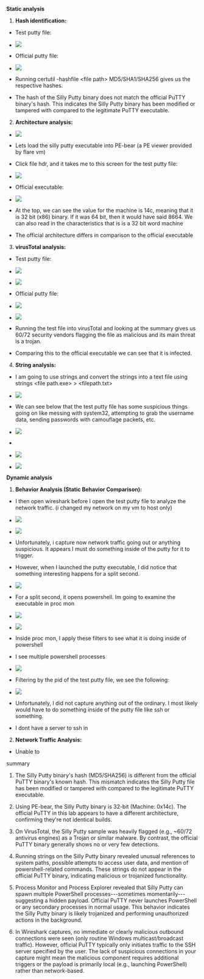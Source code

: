 **Static analysis**

1.  **Hash identification:**

-   Test putty file:

-   ![](images/media/image2.png)

-   Official putty file:

-   ![](images/media/image1.png)

-   Running certutil -hashfile \<file path\> MD5/SHA1/SHA256 gives us
    the respective hashes.

-   The hash of the Silly Putty binary does not match the official PuTTY
    binary's hash. This indicates the Silly Putty binary has been
    modified or tampered with compared to the legitimate PuTTY
    executable.

2.  **Architecture analysis:**

-   ![](images/media/image15.png)

-   Lets load the silly putty executable into PE-bear (a PE viewer
    provided by flare vm)

-   Click file hdr, and it takes me to this screen for the test putty
    file:

-   ![](images/media/image9.png)

-   Official executable:

-   ![](images/media/image10.png)

-   At the top, we can see the value for the machine is 14c, meaning
    that it is 32 bit (x86) binary. If it was 64 bit, then it would have
    said 8664. We can also read in the characteristics that is is a 32
    bit word machine

-   The official architecture differs in comparison to the official
    executable

3.  **virusTotal analysis:**

-   Test putty file:

-   ![](images/media/image3.png)

-   ![](images/media/image13.png)

-   Official putty file:

-   ![](images/media/image8.png)

-   ![](images/media/image14.png)

-   Running the test file into virusTotal and looking at the summary
    gives us 60/72 security vendors flagging the file as malicious and
    its main threat is a trojan.

-   Comparing this to the official executable we can see that it is
    infected.

4.  **String analysis:**

-   I am going to use strings and convert the strings into a text file
    using strings \<file path.exe\> \> \<filepath.txt\>

-   ![](images/media/image6.png)

-   We can see below that the test putty file has some suspicious things
    going on like messing with system32, attempting to grab the username
    data, sending passwords with camouflage packets, etc.

-   ![](images/media/image11.png)

-   

-   ![](images/media/image5.png)

-   ![](images/media/image4.png)

**Dynamic analysis**

1.  **Behavior Analysis (Static Behavior Comparison):**

-   I then open wireshark before I open the test putty file to analyze
    the network traffic. (i changed my network on my vm to host only)

-   ![](images/media/image20.png)

-   ![](images/media/image16.png)

-   Unfortunately, i capture now network traffic going out or anything
    suspicious. It appears I must do something inside of the putty for
    it to trigger.

-   However, when I launched the putty executable, I did notice that
    something interesting happens for a split second.

-   ![](images/media/image7.png)

-   For a split second, it opens powershell. Im going to examine the
    executable in proc mon

-   ![](images/media/image12.png)

-   ![](images/media/image18.png)

-   Inside proc mon, I apply these filters to see what it is doing
    inside of powershell

-   I see multiple powershell processes

-   ![](images/media/image19.png)

-   Filtering by the pid of the test putty file, we see the following:

-   ![](images/media/image17.png)

-   Unfortunately, I did not capture anything out of the ordinary. I
    most likely would have to do something inside of the putty file like
    ssh or something.

-   I dont have a server to ssh in

2.  **Network Traffic Analysis:**

-   Unable to

summary

1.  The Silly Putty binary's hash (MD5/SHA256) is different from the
    official PuTTY binary's known hash. This mismatch indicates the
    Silly Putty file has been modified or tampered with compared to the
    legitimate PuTTY executable.

2.  Using PE-bear, the Silly Putty binary is 32-bit (Machine: 0x14c).
    The official PuTTY in this lab appears to have a different
    architecture, confirming they're not identical builds.

3.  On VirusTotal, the Silly Putty sample was heavily flagged (e.g.,
    \~60/72 antivirus engines) as a Trojan or similar malware. By
    contrast, the official PuTTY binary generally shows no or very few
    detections.

4.  Running strings on the Silly Putty binary revealed unusual
    references to system paths, possible attempts to access user data,
    and mention of powershell-related commands. These strings do not
    appear in the official PuTTY binary, indicating malicious or
    trojanized functionality.

5.  Process Monitor and Process Explorer revealed that Silly Putty can
    spawn multiple PowerShell processes---sometimes
    momentarily---suggesting a hidden payload. Official PuTTY never
    launches PowerShell or any secondary processes in normal usage. This
    behavior indicates the Silly Putty binary is likely trojanized and
    performing unauthorized actions in the background.

6.  In Wireshark captures, no immediate or clearly malicious outbound
    connections were seen (only routine Windows multicast/broadcast
    traffic). However, official PuTTY typically only initiates traffic
    to the SSH server specified by the user. The lack of suspicious
    connections in your capture might mean the malicious component
    requires additional triggers or the payload is primarily local
    (e.g., launching PowerShell) rather than network-based.

